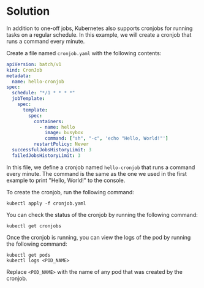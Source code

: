 # Solution

In addition to one-off jobs, Kubernetes also supports cronjobs for running tasks on a regular schedule. In this example, we will create a cronjob that runs a command every minute.

Create a file named `cronjob.yaml` with the following contents:

```yaml
apiVersion: batch/v1
kind: CronJob
metadata:
  name: hello-cronjob
spec:
  schedule: "*/1 * * * *"
  jobTemplate:
    spec:
      template:
        spec:
          containers:
            - name: hello
              image: busybox
              command: ["sh", "-c", 'echo "Hello, World!"']
          restartPolicy: Never
  successfulJobsHistoryLimit: 3
  failedJobsHistoryLimit: 3
```

In this file, we define a cronjob named `hello-cronjob` that runs a command every minute. The command is the same as the one we used in the first example to print "Hello, World!" to the console.

To create the cronjob, run the following command:

```shell
kubectl apply -f cronjob.yaml
```

You can check the status of the cronjob by running the following command:

```shell
kubectl get cronjobs
```

Once the cronjob is running, you can view the logs of the pod by running the following command:

```shell
kubectl get pods
kubectl logs <POD_NAME>
```

Replace `<POD_NAME>` with the name of any pod that was created by the cronjob.
